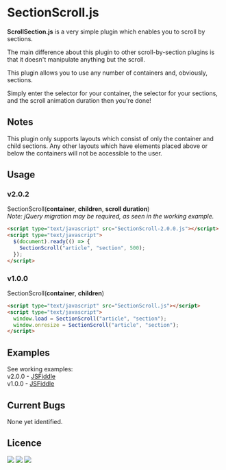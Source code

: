 # SectionScroll.js
<b>ScrollSection.js</b> is a very simple plugin which enables you to scroll by sections.

The main difference about this plugin to other scroll-by-section plugins is that it doesn't manipulate anything but the scroll.

This plugin allows you to use any number of containers and, obviously, sections.

Simply enter the selector for your container, the selector for your sections, and the scroll animation duration then you're done!

## Notes

This plugin only supports layouts which consist of only the container and child sections. Any other layouts which have elements placed above or below the containers will not be accessible to the user.

## Usage

### v2.0.2
SectionScroll(**container**, **children**, **scroll duration**)<br>
<i>Note: jQuery migration may be required, as seen in the working example.</i>
```html
<script type="text/javascript" src="SectionScroll-2.0.0.js"></script>
<script type="text/javascript">
  $(document).ready(() => {
    SectionScroll("article", "section", 500);
  });
</script>
```

### v1.0.0
SectionScroll(**container**, **children**)
```html
<script type="text/javascript" src="SectionScroll.js"></script>
<script type="text/javascript">
  window.load = SectionScroll("article", "section");
  window.onresize = SectionScroll("article", "section");
</script>
```

## Examples
See working examples:<br>
v2.0.0 - <a href="https://jsfiddle.net/SmellyFatDuck/4h3gqptj/167/">JSFiddle</a><br>
v1.0.0 - <a href="https://jsfiddle.net/daddymicael/aoh5jpf9/">JSFiddle</a>


## Current Bugs
None yet identified.

## Licence
<img src="https://img.shields.io/apm/l/vim-mode"> <img src="https://img.shields.io/github/v/release/SmellyFatDuck/SectionScroll.js"> <img src="https://img.shields.io/github/downloads/SmellyFatDuck/SectionScroll.js/total">
